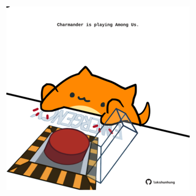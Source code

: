 <!-- built at 22/12/2024, 18:00:42 UTC -->
<p align="center">
  <img width="500" height="500" src="./ReadmeImage.svg">
</p>
